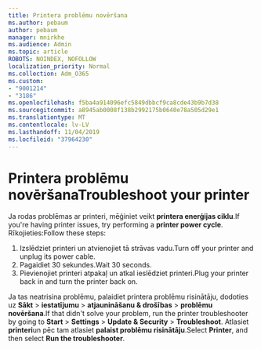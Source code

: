 ```yaml
---
title: Printera problēmu novēršana
ms.author: pebaum
author: pebaum
manager: mnirkhe
ms.audience: Admin
ms.topic: article
ROBOTS: NOINDEX, NOFOLLOW
localization_priority: Normal
ms.collection: Adm_O365
ms.custom:
- "9001214"
- "3186"
ms.openlocfilehash: f5ba4a914096efc5849dbbcf9ca8cde43b9b7d38
ms.sourcegitcommit: a8945ab0008f138b2992175b0640e78a505d29e1
ms.translationtype: MT
ms.contentlocale: lv-LV
ms.lasthandoff: 11/04/2019
ms.locfileid: "37964230"
---
```

# <a name="troubleshoot-your-printer"></a><span data-ttu-id="dcf59-102">Printera problēmu novēršana</span><span class="sxs-lookup"><span data-stu-id="dcf59-102">Troubleshoot your printer</span></span>

<span data-ttu-id="dcf59-103">Ja rodas problēmas ar printeri, mēģiniet veikt **printera enerģijas ciklu**.</span><span class="sxs-lookup"><span data-stu-id="dcf59-103">If you're having printer issues, try performing a **printer power cycle**.</span></span> <span data-ttu-id="dcf59-104">Rīkojieties:</span><span class="sxs-lookup"><span data-stu-id="dcf59-104">Follow these steps:</span></span>

1. <span data-ttu-id="dcf59-105">Izslēdziet printeri un atvienojiet tā strāvas vadu.</span><span class="sxs-lookup"><span data-stu-id="dcf59-105">Turn off your printer and unplug its power cable.</span></span>
2. <span data-ttu-id="dcf59-106">Pagaidiet 30 sekundes.</span><span class="sxs-lookup"><span data-stu-id="dcf59-106">Wait 30 seconds.</span></span>
3. <span data-ttu-id="dcf59-107">Pievienojiet printeri atpakaļ un atkal ieslēdziet printeri.</span><span class="sxs-lookup"><span data-stu-id="dcf59-107">Plug your printer back in and turn the printer back on.</span></span>

<span data-ttu-id="dcf59-108">Ja tas neatrisina problēmu, palaidiet printera problēmu risinātāju, dodoties uz **Sākt** > **iestatījumu** > **atjaunināšanu & drošības** > **problēmu novēršana**.</span><span class="sxs-lookup"><span data-stu-id="dcf59-108">If that didn't solve your problem, run the printer troubleshooter by going to **Start** > **Settings** > **Update & Security** > **Troubleshoot**.</span></span> <span data-ttu-id="dcf59-109">Atlasiet **printeri**un pēc tam atlasiet **palaist problēmu risinātāju**.</span><span class="sxs-lookup"><span data-stu-id="dcf59-109">Select **Printer**, and then select **Run the troubleshooter**.</span></span>